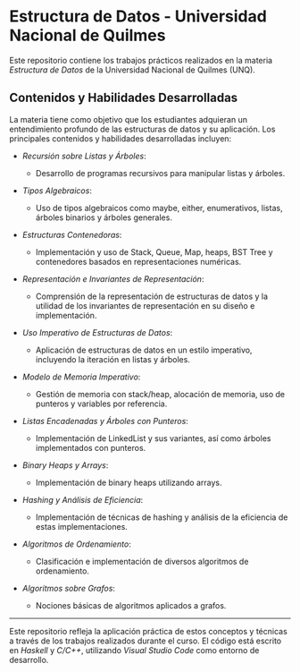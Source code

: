 # Estructura de Datos - Universidad Nacional de Quilmes

Este repositorio contiene los trabajos prácticos realizados en la materia *Estructura de Datos* de la Universidad Nacional de Quilmes (UNQ).

## Contenidos y Habilidades Desarrolladas

La materia tiene como objetivo que los estudiantes adquieran un entendimiento profundo de las estructuras de datos y su aplicación. Los principales contenidos y habilidades desarrolladas incluyen:

- *Recursión sobre Listas y Árboles*:
  - Desarrollo de programas recursivos para manipular listas y árboles.

- *Tipos Algebraicos*:
  - Uso de tipos algebraicos como maybe, either, enumerativos, listas, árboles binarios y árboles generales.

- *Estructuras Contenedoras*:
  - Implementación y uso de Stack, Queue, Map, heaps, BST Tree y contenedores basados en representaciones numéricas.

- *Representación e Invariantes de Representación*:
  - Comprensión de la representación de estructuras de datos y la utilidad de los invariantes de representación en su diseño e implementación.

- *Uso Imperativo de Estructuras de Datos*:
  - Aplicación de estructuras de datos en un estilo imperativo, incluyendo la iteración en listas y árboles.

- *Modelo de Memoria Imperativo*:
  - Gestión de memoria con stack/heap, alocación de memoria, uso de punteros y variables por referencia.

- *Listas Encadenadas y Árboles con Punteros*:
  - Implementación de LinkedList y sus variantes, así como árboles implementados con punteros.

- *Binary Heaps y Arrays*:
  - Implementación de binary heaps utilizando arrays.

- *Hashing y Análisis de Eficiencia*:
  - Implementación de técnicas de hashing y análisis de la eficiencia de estas implementaciones.

- *Algoritmos de Ordenamiento*:
  - Clasificación e implementación de diversos algoritmos de ordenamiento.

- *Algoritmos sobre Grafos*:
  - Nociones básicas de algoritmos aplicados a grafos.
---

Este repositorio refleja la aplicación práctica de estos conceptos y técnicas a través de los trabajos realizados durante el curso. El código está escrito en *Haskell* y *C/C++*, utilizando *Visual Studio Code* como entorno de desarrollo.
